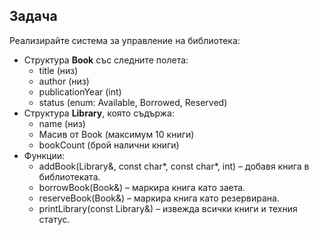 ## Задача
Реализирайте система за управление на библиотека:
- Структура **Book** със следните полета:
    - title (низ)
    - author (низ)
    - publicationYear (int)
    - status (enum: Available, Borrowed, Reserved)
- Структура **Library**, която съдържа:
    - name (низ)
    - Масив от Book (максимум 10 книги)
    - bookCount (брой налични книги)
- Функции:
    - addBook(Library&, const char*, const char*, int) – добавя книга в библиотеката.
    - borrowBook(Book&) – маркира книга като заета.
    - reserveBook(Book&) – маркира книга като резервирана.
    - printLibrary(const Library&) – извежда всички книги и техния статус.
